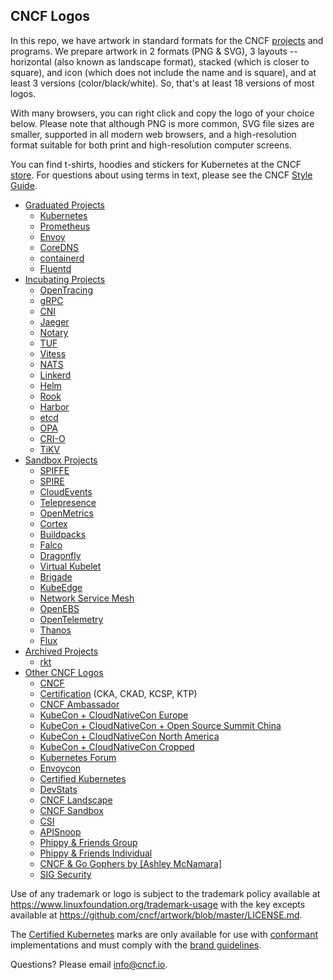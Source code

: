 ## CNCF Logos

In this repo, we have artwork in standard formats for the CNCF [projects](https://www.cncf.io/projects/) and programs. We prepare artwork in 2 formats (PNG & SVG), 3 layouts -- horizontal (also known as landscape format), stacked (which is closer to square), and icon (which does not include the name and is square), and at least 3 versions (color/black/white). So, that's at least 18 versions of most logos.

With many browsers, you can right click and copy the logo of your choice below. Please note that although PNG is more common, SVG file sizes are smaller, supported in all modern web browsers, and a high-resolution format suitable for both print and high-resolution computer screens.

You can find t-shirts, hoodies and stickers for Kubernetes at the CNCF [store](https://store.cncf.io/collections/kubernetes). For questions about using terms in text, please see the CNCF [Style Guide](https://github.com/cncf/foundation/blob/master/style-guide.md).

* [Graduated Projects](examples/graduated.md)
  * [Kubernetes](examples/graduated.md#kubernetes-logos)
  * [Prometheus](examples/graduated.md#prometheus-logos)
  * [Envoy](examples/graduated.md#envoy-logos)
  * [CoreDNS](examples/graduated.md#coredns-logos)
  * [containerd](examples/graduated.md#containerd-logos)
  * [Fluentd](examples/graduated.md#fluentd-logos)
* [Incubating Projects](examples/incubating.md)
  * [OpenTracing](examples/incubating.md#opentracing-logos)
  * [gRPC](examples/incubating.md#grpc-logos)
  * [CNI](examples/incubating.md#cni-logos)
  * [Jaeger](examples/incubating.md#jaeger-logos)
  * [Notary](examples/incubating.md#notary-logos)
  * [TUF](examples/incubating.md#tuf-logos)
  * [Vitess](examples/incubating.md#vitess-logos)
  * [NATS](examples/incubating.md#opentracing-logos)
  * [Linkerd](examples/incubating.md#linkerd-logos)
  * [Helm](examples/incubating.md#helm-logos)
  * [Rook](examples/incubating.md#rook-logos)
  * [Harbor](examples/incubating.md#harbor-logos)
  * [etcd](examples/incubating.md#etcd-logos)
  * [OPA](examples/incubating.md#opa-logos)
  * [CRI-O](examples/incubating.md#cri-o-logos)
  * [TiKV](examples/incubating.md#tikv-logos)
* [Sandbox Projects](examples/sandbox.md)
  * [SPIFFE](examples/sandbox.md#spiffe-logos)
  * [SPIRE](examples/sandbox.md#spire-logos)
  * [CloudEvents](examples/sandbox.md#cloudevents-logos)
  * [Telepresence](examples/sandbox.md#telepresence-logos)
  * [OpenMetrics](examples/sandbox.md#openmetrics-logos)
  * [Cortex](examples/sandbox.md#cortex-logos)
  * [Buildpacks](examples/sandbox.md#buildpacks-logos)
  * [Falco](examples/sandbox.md#falco-logos)
  * [Dragonfly](examples/sandbox.md#dragonfly-logos)
  * [Virtual Kubelet](examples/sandbox.md#virtual-kubelet-logos)
  * [Brigade](examples/sandbox.md#brigrade-logos)
  * [KubeEdge](examples/sandbox.md#kubeedge-logos)
  * [Network Service Mesh](examples/sandbox.md#network-service-mesh-logos)
  * [OpenEBS](examples/sandbox.md#openebs-logos)
  * [OpenTelemetry](examples/sandbox.md#opentelemetry-logos)
  * [Thanos](examples/sandbox.md#thanos-logos)
  * [Flux](examples/sandbox.md#flux-logos)
* [Archived Projects](examples/archived.md)
  * [rkt](examples/incubating.md#rkt-logos)
* [Other CNCF Logos](examples/other.md)
  * [CNCF](examples/other.md#cncf-logos)
  * [Certification](examples/other.md#certification-logos) (CKA, CKAD, KCSP, KTP)
  * [CNCF Ambassador](examples/other.md#cncf-ambassador-logos)
  * [KubeCon + CloudNativeCon Europe](examples/other.md#kubecon--cloudnativecon-europe-logos)
  * [KubeCon + CloudNativeCon + Open Source Summit China](examples/other.md#kubecon--cloudnativecon--open-source-summit-china-logos)
  * [KubeCon + CloudNativeCon North America](examples/other.md#kubecon--cloudnativecon-north-america-logos)
  * [KubeCon + CloudNativeCon Cropped](examples/other.md#kubecon--cloudnativecon-cropped-logos)
  * [Kubernetes Forum](examples/other.md#kubernetes-forum-logos)
  * [Envoycon](examples/other.md#envoycon-logos)
  * [Certified Kubernetes](examples/other.md#certified-kubernetes-logos)
  * [DevStats](examples/other.md#devstats-logos)
  * [CNCF Landscape](examples/other.md#cncf-landscape-logos)
  * [CNCF Sandbox](examples/other.md#cncf-sandbox-logos)
  * [CSI](examples/other.md#csi-logos)
  * [APISnoop](examples/other.md#apisnoop-logos)
  * [Phippy & Friends Group](examples/other.md#phippy--friends-group-logos)
  * [Phippy & Friends Individual](examples/other.md#phippy--friends-individual-logos)
  * [CNCF & Go Gophers by [Ashley McNamara]](examples/other.md#cncf--go-gophers)
  * [SIG Security](examples/other.md#sig-security)

Use of any trademark or logo is subject to the trademark policy available at https://www.linuxfoundation.org/trademark-usage with the key excepts available at https://github.com/cncf/artwork/blob/master/LICENSE.md.

The [Certified Kubernetes](/projects/kubernetes/certified-kubernetes) marks are only available for use with [conformant](https://www.cncf.io/certification/software-conformance/) implementations and must comply with the [brand guidelines](/projects/kubernetes/certified-kubernetes/certified-kubernetes-brand-guide.pdf).

Questions? Please email [info@cncf.io](mailto:info@cncf.io).
